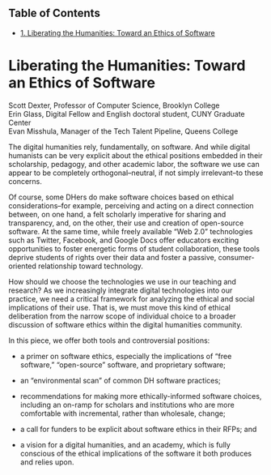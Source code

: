 <div id="table-of-contents">
<h2>Table of Contents</h2>
<div id="text-table-of-contents">
<ul>
<li><a href="#sec-1">1. Liberating the Humanities: Toward an Ethics of Software</a></li>
</ul>
</div>
</div>

# Liberating the Humanities: Toward an Ethics of Software<a id="sec-1" name="sec-1"></a>

<p class="verse">
Scott Dexter, Professor of Computer Science, Brooklyn College<br  />
Erin Glass, Digital Fellow and English doctoral student, CUNY Graduate Center<br  />
Evan Misshula, Manager of the Tech Talent Pipeline, Queens College<br  />
</p>

The digital humanities rely, fundamentally, on software. And while
digital humanists can be very explicit about the ethical positions
embedded in their scholarship, pedagogy, and other academic labor, the
software we use can appear to be completely orthogonal&#x2013;neutral, if
not simply irrelevant&#x2013;to these concerns. 

Of course, some DHers do make software choices based on ethical
considerations&#x2013;for example, perceiving and acting on a direct
connection between, on one hand, a felt scholarly imperative for
sharing and transparency, and, on the other, their use and creation of
open-source software. At the same time, while
freely available “Web 2.0” technologies such as Twitter, Facebook, and
Google Docs offer educators exciting opportunities to foster energetic
forms of student collaboration, these tools deprive students of rights
over their data and foster a passive, consumer-oriented relationship
toward technology. 

How should we choose the technologies we use in our teaching and research?
As we increasingly integrate  digital technologies into our 
practice, we need a critical framework for analyzing the ethical and
social implications of their use. That is, we must move this kind of ethical deliberation
from the narrow scope of individual choice to a broader discussion of
software ethics within the digital humanities community.

In this piece, we  offer both tools and controversial positions:

-   a primer on software ethics, especially the implications of “free
    software,” “open-source” software, and proprietary software;

-   an “environmental scan” of common DH software practices;

-   recommendations for making more
    ethically-informed software choices, including an on-ramp for
    scholars and institutions who are more comfortable with incremental,
    rather than wholesale, change;

-   a call for funders to be explicit about software ethics in their
    RFPs; and

-   a vision for a digital humanities,
    and an academy, which is fully conscious of the ethical implications
    of the software it both produces and relies upon.
